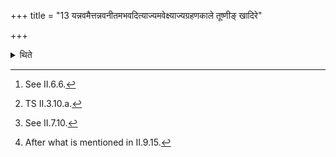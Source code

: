 +++
title = "13 यन्नवमैत्तन्नवनीतमभवदित्याज्यमवेक्ष्याज्यग्रहणकाले तूष्णीङ् खादिरे"

+++

<details><summary>थिते</summary>

13. Having looked into the ghee[^1] with yannavamait...[^2] the Adhvaryu, at the time of scooping of the ghee,[^3] having scooped ghee for four times in the Khadira-pot, at the time of placing it,[^4] after having placed the Khadira-pot to the north of the Dhruvā-ladle, he puts the ear-ring in it (the ghee).  

[^1]: See II.6.6.  

[^2]: TS II.3.10.a.  

[^3]: See II.7.10.  

[^4]: After what is mentioned in II.9.15.  
</details>
